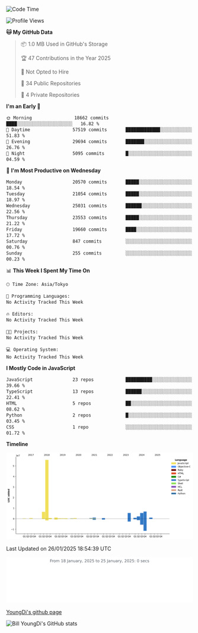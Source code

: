 <!--START_SECTION:waka-->
![Code Time](http://img.shields.io/badge/Code%20Time-1%2C164%20hrs%2032%20mins-blue)

![Profile Views](http://img.shields.io/badge/Profile%20Views-0-blue)

**🐱 My GitHub Data** 

> 📦 1.0 MB Used in GitHub's Storage 
 > 
> 🏆 47 Contributions in the Year 2025
 > 
> 🚫 Not Opted to Hire
 > 
> 📜 34 Public Repositories 
 > 
> 🔑 4 Private Repositories 
 > 
**I'm an Early 🐤** 

```text
🌞 Morning                18662 commits       ████░░░░░░░░░░░░░░░░░░░░░   16.82 % 
🌆 Daytime                57519 commits       █████████████░░░░░░░░░░░░   51.83 % 
🌃 Evening                29694 commits       ███████░░░░░░░░░░░░░░░░░░   26.76 % 
🌙 Night                  5095 commits        █░░░░░░░░░░░░░░░░░░░░░░░░   04.59 % 
```
📅 **I'm Most Productive on Wednesday** 

```text
Monday                   20570 commits       █████░░░░░░░░░░░░░░░░░░░░   18.54 % 
Tuesday                  21054 commits       █████░░░░░░░░░░░░░░░░░░░░   18.97 % 
Wednesday                25031 commits       ██████░░░░░░░░░░░░░░░░░░░   22.56 % 
Thursday                 23553 commits       █████░░░░░░░░░░░░░░░░░░░░   21.22 % 
Friday                   19660 commits       ████░░░░░░░░░░░░░░░░░░░░░   17.72 % 
Saturday                 847 commits         ░░░░░░░░░░░░░░░░░░░░░░░░░   00.76 % 
Sunday                   255 commits         ░░░░░░░░░░░░░░░░░░░░░░░░░   00.23 % 
```


📊 **This Week I Spent My Time On** 

```text
🕑︎ Time Zone: Asia/Tokyo

💬 Programming Languages: 
No Activity Tracked This Week

🔥 Editors: 
No Activity Tracked This Week

🐱‍💻 Projects: 
No Activity Tracked This Week

💻 Operating System: 
No Activity Tracked This Week
```

**I Mostly Code in JavaScript** 

```text
JavaScript               23 repos            ██████████░░░░░░░░░░░░░░░   39.66 % 
TypeScript               13 repos            ██████░░░░░░░░░░░░░░░░░░░   22.41 % 
HTML                     5 repos             ██░░░░░░░░░░░░░░░░░░░░░░░   08.62 % 
Python                   2 repos             █░░░░░░░░░░░░░░░░░░░░░░░░   03.45 % 
CSS                      1 repo              ░░░░░░░░░░░░░░░░░░░░░░░░░   01.72 % 
```



**Timeline**

![Lines of Code chart](https://raw.githubusercontent.com/Youngdi/Youngdi/master/assets/bar_graph.png)


 Last Updated on 26/01/2025 18:54:39 UTC
<!--END_SECTION:waka-->

![wakatime](./images/stat.svg)

[YoungDi's github page](https://youngdi.github.io)

![Bill YoungDi's GitHub stats](https://github-readme-stats.vercel.app/api?username=youngdi&count_private=true&show_icons=true)
